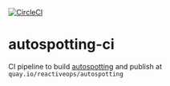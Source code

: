 [![CircleCI](https://circleci.com/gh/FairwindsOps/autospotting-ci/tree/master.svg?style=svg)](https://circleci.com/gh/FairwindsOps/autospotting-ci/tree/master)

# autospotting-ci

CI pipeline to build [autospotting](https://github.com/AutoSpotting/AutoSpotting) and publish at `quay.io/reactiveops/autospotting`
